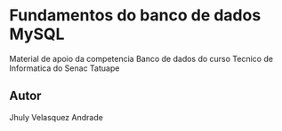 # Fundamentos do banco de dados MySQL
Material de apoio da competencia Banco de dados do curso Tecnico de Informatica do Senac Tatuape
## Autor
Jhuly Velasquez Andrade
